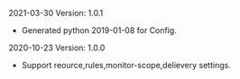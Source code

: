 2021-03-30 Version: 1.0.1
- Generated python 2019-01-08 for Config.

2020-10-23 Version: 1.0.0
- Support reource,rules,monitor-scope,delievery settings.

